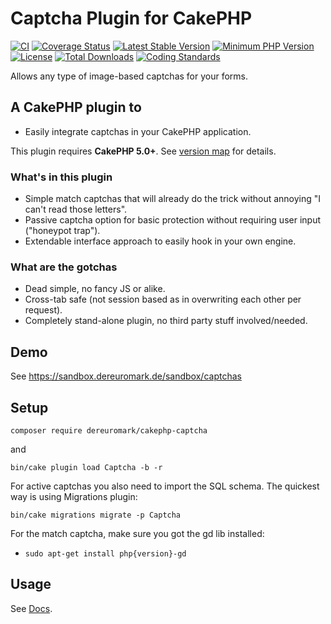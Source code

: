 # Captcha Plugin for CakePHP
[![CI](https://github.com/dereuromark/cakephp-captcha/actions/workflows/ci.yml/badge.svg?branch=master)](https://github.com/dereuromark/cakephp-captcha/actions/workflows/ci.yml?query=branch%3Amaster)
[![Coverage Status](https://codecov.io/gh/dereuromark/cakephp-captcha/branch/master/graph/badge.svg)](https://codecov.io/gh/dereuromark/cakephp-captcha)
[![Latest Stable Version](https://poser.pugx.org/dereuromark/cakephp-captcha/v/stable.svg)](https://packagist.org/packages/dereuromark/cakephp-captcha)
[![Minimum PHP Version](https://img.shields.io/badge/php-%3E%3D%208.1-8892BF.svg)](https://php.net/)
[![License](https://poser.pugx.org/dereuromark/cakephp-captcha/license.svg)](LICENSE)
[![Total Downloads](https://poser.pugx.org/dereuromark/cakephp-captcha/d/total.svg)](https://packagist.org/packages/dereuromark/cakephp-captcha)
[![Coding Standards](https://img.shields.io/badge/cs-PSR--2--R-yellow.svg)](https://github.com/php-fig-rectified/fig-rectified-standards)

Allows any type of image-based captchas for your forms.

## A CakePHP plugin to
- Easily integrate captchas in your CakePHP application.

This plugin requires **CakePHP 5.0+**. See [version map](https://github.com/dereuromark/cakephp-captcha/wiki#cakephp-version-map) for details.

### What's in this plugin
- Simple match captchas that will already do the trick without annoying "I can't read those letters".
- Passive captcha option for basic protection without requiring user input ("honeypot trap").
- Extendable interface approach to easily hook in your own engine.

### What are the gotchas
- Dead simple, no fancy JS or alike.
- Cross-tab safe (not session based as in overwriting each other per request).
- Completely stand-alone plugin, no third party stuff involved/needed.

## Demo
See https://sandbox.dereuromark.de/sandbox/captchas

## Setup
```
composer require dereuromark/cakephp-captcha
```
and
```
bin/cake plugin load Captcha -b -r
```

For active captchas you also need to import the SQL schema.
The quickest way is using Migrations plugin:
```
bin/cake migrations migrate -p Captcha
```

For the match captcha, make sure you got the gd lib installed:
- `sudo apt-get install php{version}-gd`

## Usage
See [Docs](docs/).

